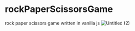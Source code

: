 # rockPaperScissorsGame
rock paper scissors game written in vanilla js
![Untitled (2)](https://user-images.githubusercontent.com/109638459/231946848-ef11f47a-6aeb-470d-876c-1ee18da66f43.gif)
